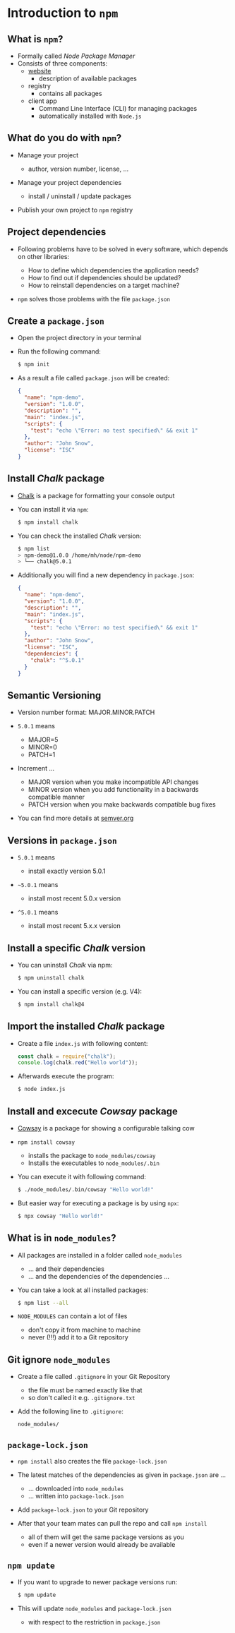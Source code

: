 # Introduction to `npm`

## What is `npm`?

- Formally called _Node Package Manager_
- Consists of three components:
  - [website](https://www.npmjs.com)
    - description of available packages
  - registry
    - contains all packages
  - client app
    - Command Line Interface (CLI) for managing packages
    - automatically installed with `Node.js`

## What do you do with `npm`?

- Manage your project
  - author, version number, license, ...

- Manage your project dependencies
  - install / uninstall / update packages
- Publish your own project to `npm` registry

## Project dependencies

- Following problems have to be solved in every software, which depends on other libraries:

  - How to define which dependencies the application needs?
  - How to find out if dependencies should be updated?
  - How to reinstall dependencies on a target machine?

- `npm` solves those problems with the file `package.json`

## Create a `package.json`

- Open the project directory in your terminal

- Run the following command:

  ```bash
  $ npm init
  ```

- As a result a file called `package.json` will be created:
  ```json [2|3|4|5|6-8|9|10]
  {
    "name": "npm-demo",
    "version": "1.0.0",
    "description": "",
    "main": "index.js",
    "scripts": {
      "test": "echo \"Error: no test specified\" && exit 1"
    },
    "author": "John Snow",
    "license": "ISC"
  }
  ```
  
## Install _Chalk_ package

- [Chalk](https://www.npmjs.com/package/chalk) is a package for formatting your console output

- You can install it via `npm`:

  ```bash
  $ npm install chalk
  ```
  
- You can check the installed _Chalk_ version:

  ```bash [1|2-3]
  $ npm list
  > npm-demo@1.0.0 /home/mh/node/npm-demo
  > └── chalk@5.0.1
  ```

  <!---->

- Additionally you will find a new dependency in `package.json`:

  ```json [11-13]
  {
    "name": "npm-demo",
    "version": "1.0.0",
    "description": "",
    "main": "index.js",
    "scripts": {
      "test": "echo \"Error: no test specified\" && exit 1"
    },
    "author": "John Snow",
    "license": "ISC",
    "dependencies": {
      "chalk": "^5.0.1"
    }
  }
  ```

## Semantic Versioning

- Version number format: MAJOR.MINOR.PATCH

- `5.0.1` means

  - MAJOR=5
  - MINOR=0
  - PATCH=1

  <!---->

- Increment …
  - MAJOR version when you make incompatible API changes
  - MINOR version when you add functionality in a backwards compatible manner
  - PATCH version when you make backwards compatible bug fixes

- You can find more details at [semver.org](semver.org)

## Versions in `package.json`

- `5.0.1` means

  - install exactly version 5.0.1

- `~5.0.1` means
  - install most recent 5.0.x version
  
- `^5.0.1` means
  - install most recent 5.x.x version

## Install a specific _Chalk_ version

- You can uninstall *Chalk* via npm:

  ```bash
  $ npm uninstall chalk
  ```

- You can install a specific version (e.g. V4):

  ```bash
  $ npm install chalk@4
  ```

## Import the installed _Chalk_ package

- Create a file `index.js` with following content:

  ```javascript
  const chalk = require("chalk");
  console.log(chalk.red("Hello world"));
  ```

- Afterwards execute the program:

  ```bash
  $ node index.js
  ```

## Install and excecute _Cowsay_ package

- [Cowsay](https://www.npmjs.com/package/cowsay) is a package for showing a configurable talking cow

- `npm install cowsay`

  - installs the package to `node_modules/cowsay`
  - Installs the executables to `node_modules/.bin`
  
- You can execute it with following command:

  ```bash
  $ ./node_modules/.bin/cowsay "Hello world!"
  ```

- But easier way for executing a package is by using `npx`:

  ```bash
  $ npx cowsay "Hello world!"
  ```

## What is in `node_modules`?

- All packages are installed in a folder called  `node_modules`
  - ... and their dependencies
  - ... and the dependencies of the dependencies ...
  
- You can take a look at all installed packages:
  ```bash
  $ npm list --all
  ```
  
- `NODE_MODULES` can contain a lot of files

  - don't copy it from machine to machine
  - never (!!!) add it to a Git repository

## Git ignore `node_modules`

- Create a file called `.gitignore` in your Git Repository

  - the file must be named exactly like that
  - so don't called it e.g. `.gitignore.txt`

- Add the following line to `.gitignore`:

  ```
  node_modules/
  ```

  

## `package-lock.json`

- `npm install` also creates the file `package-lock.json`

- The latest matches of the dependencies as given in `package.json` are ...

  - ... downloaded into `node_modules`
  - ... written into `package-lock.json`

  <!---->

- Add `package-lock.json` to your Git repository

- After that your team mates can pull the repo and call `npm install`

  - all of them will get the same package versions as you
  - even if a newer version would already be available

## `npm update`

- If you want to upgrade to newer package versions run:

  ```bash
  $ npm update
  ```

- This will update `node_modules` and `package-lock.json`

  - with respect to the restriction in `package.json`

  

